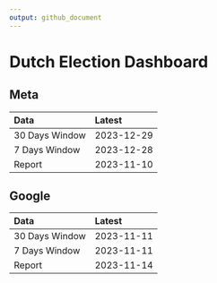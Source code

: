 ```yaml
---
output: github_document
---
```


# Dutch Election Dashboard



## Meta


|Data           |Latest     |
|:--------------|:----------|
|30 Days Window |2023-12-29 |
|7 Days Window  |2023-12-28 |
|Report         |2023-11-10 |

## Google


|Data           |Latest     |
|:--------------|:----------|
|30 Days Window |2023-11-11 |
|7 Days Window  |2023-11-11 |
|Report         |2023-11-14 |
